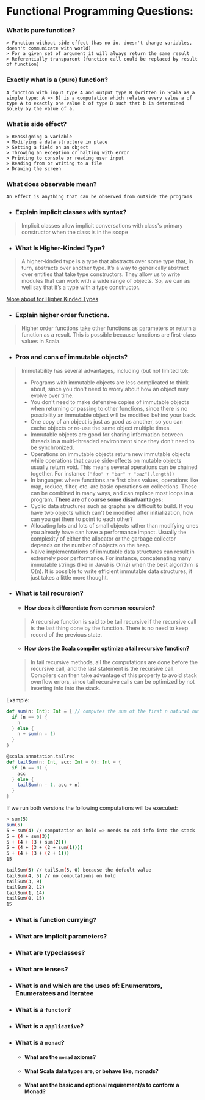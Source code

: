 # Functional Programming Questions:

### What is pure function?

    > Function without side effect (has no io, doesn't change variables, doesn't communicate with world)
    > For a given set of argument it will always return the same result
    > Referentially transparent (function call could be replaced by result of function)

### Exactly what is a (pure) function?

    A function with input type A and output type B (written in Scala as a single type: A => B) is a computation which relates every value a of type A to exactly one value b of type B such that b is determined solely by the value of a.

### What is side effect?

    > Reassigning a variable
    > Modifying a data structure in place
    > Setting a field on an object
    > Throwing an exception or halting with error
    > Printing to console or reading user input
    > Reading from or writing to a file
    > Drawing the screen

### What does observable mean?

    An effect is anything that can be observed from outside the programs

* ### Explain implicit classes with syntax?

> Implicit classes allow implicit conversations with class's primary constructor when the class is in the scope

* ### What Is Higher-Kinded Type?

> A higher-kinded type is a type that abstracts over some type that, in turn, abstracts over another type. It’s a way to generically abstract over entities that take type constructors. They allow us to write modules that can work with a wide range of objects. So, we can as well say that it’s a type with a type constructor.

[More about for Higher Kinded Types](help/hkt.md)

* ### Explain higher order functions.

> Higher order functions take other functions as parameters or return a function as a result. This is possible because functions are first-class values in Scala.

* ### Pros and cons of immutable objects?

> Immutability has several advantages, including (but not limited to):
> - Programs with immutable objects are less complicated to think about, since you don't need to worry about how an object may evolve over time.
> - You don't need to make defensive copies of immutable objects when returning or passing to other functions, since there is no possibility an immutable object will be modified behind your back.
> - One copy of an object is just as good as another, so you can cache objects or re-use the same object multiple times.
> - Immutable objects are good for sharing information between threads in a multi-threaded environment since they don't need to be synchronized.
> - Operations on immutable objects return new immutable objects while operations that cause side-effects on mutable objects usually return void. This means several operations can be chained together. For instance ```("foo" + "bar" + "baz").length()```
> - In languages where functions are first class values, operations like map, reduce, filter, etc. are basic operations on collections. These can be combined in many ways, and can replace most loops in a program.
> **There are of course some disadvantages:**
> - Cyclic data structures such as graphs are difficult to build. If you have two objects which can't be modified after initialization, how can you get them to point to each other?
> - Allocating lots and lots of small objects rather than modifying ones you already have can have a performance impact. Usually the complexity of either the allocator or the garbage collector depends on the number of objects on the heap.
> - Naive implementations of immutable data structures can result in extremely poor performance. For instance, concatenating many immutable strings (like in Java) is O(n2) when the best algorithm is O(n). It is possible to write efficient immutable data structures, it just takes a little more thought.

* ### What is tail recursion?
    * #### How does it differentiate from common recursion?
  > A recursive function is said to be tail recursive if the recursive call is the last thing done by the function. There is no need to keep record of the previous state.
    * #### How does the Scala compiler optimize a tail recursive function?
  > In tail recursive methods, all the computations are done before the recursive call, and the last statement is the recursive call. Compilers can then take advantage of this property to avoid stack overflow errors, since tail recursive calls can be optimized by not inserting info into the stack.

Example:

```scala
def sum(n: Int): Int = { // computes the sum of the first n natural numbers
  if (n == 0) {
    n
  } else {
    n + sum(n - 1)
  }
}

@scala.annotation.tailrec
def tailSum(n: Int, acc: Int = 0): Int = {
  if (n == 0) {
    acc
  } else {
    tailSum(n - 1, acc + n)
  }
}
```

If we run both versions the following computations will be executed:

```bash
> sum(5)
sum(5)
5 + sum(4) // computation on hold => needs to add info into the stack
5 + (4 + sum(3))
5 + (4 + (3 + sum(2)))
5 + (4 + (3 + (2 + sum(1))))
5 + (4 + (3 + (2 + 1)))
15

tailSum(5) // tailSum(5, 0) because the default value
tailSum(4, 5) // no computations on hold
tailSum(3, 9)
tailSum(2, 12)
tailSum(1, 14)
tailSum(0, 15)
15
```

* ### What is function currying?
* ### What are implicit parameters?
* ### What are typeclasses?
* ### What are lenses?
* ### What is and which are the uses of: Enumerators, Enumeratees and Iteratee
* ### What is a `functor`?
* ### What is a `applicative`?
* ### What is a `monad`?
    * #### What are the `monad` axioms?
    * #### What Scala data types are, or behave like, monads?
    * #### What are the basic and optional requirement/s to conform a Monad?
